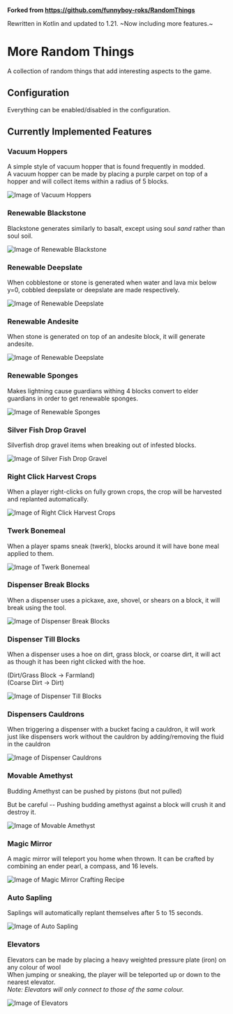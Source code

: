 **Forked from https://github.com/funnyboy-roks/RandomThings**

Rewritten in Kotlin and updated to 1.21. ~Now including more features.~

# More Random Things

A collection of random things that add interesting aspects to the game.

## Configuration

Everything can be enabled/disabled in the configuration.

## Currently Implemented Features

### Vacuum Hoppers

A simple style of vacuum hopper that is found frequently in modded.  
A vacuum hopper can be made by placing a purple carpet on top of a hopper
and will collect items within a radius of 5 blocks.

![Image of Vacuum Hoppers](./img/vacuum-hoppers.png)

### Renewable Blackstone

Blackstone generates similarly to basalt, except using soul *sand* rather than soul soil.

![Image of Renewable Blackstone](./img/blackstone-generation.png)

### Renewable Deepslate

When cobblestone or stone is generated when water and lava mix below y=0,
cobbled deepslate or deepslate are made respectively.

![Image of Renewable Deepslate](./img/deepslate-generation.png)

### Renewable Andesite

When stone is generated on top of an andesite block, it will generate andesite.

![Image of Renewable Deepslate](./img/renewable-andesite.png)

### Renewable Sponges

Makes lightning cause guardians withing 4 blocks convert to elder guardians in order to get renewable sponges.

![Image of Renewable Sponges](./img/elder-guardian-lightning.png)

### Silver Fish Drop Gravel

Silverfish drop gravel items when breaking out of infested blocks.

![Image of Silver Fish Drop Gravel](./img/silverfish-gravel.png)

### Right Click Harvest Crops

When a player right-clicks on fully grown crops, the crop will be harvested and replanted automatically.

![Image of Right Click Harvest Crops](./img/crop-harvest.png)

### Twerk Bonemeal

When a player spams sneak (twerk), blocks around it will have bone meal applied to them.

![Image of Twerk Bonemeal](./img/twerk-bonemeal.png)

### Dispenser Break Blocks

When a dispenser uses a pickaxe, axe, shovel, or shears on a block, it will break using the tool.

![Image of Dispenser Break Blocks](./img/dispsenser-break.png)

### Dispenser Till Blocks

When a dispenser uses a hoe on dirt, grass block, or coarse dirt, it will act as though it has been right clicked with
the hoe.

(Dirt/Grass Block -> Farmland)  
(Coarse Dirt -> Dirt)

![Image of Dispenser Till Blocks](./img/dispenser-till.png)

### Dispensers Cauldrons

When triggering a dispenser with a bucket facing a cauldron, it will work just like dispensers work without the cauldron by adding/removing the fluid in the cauldron

![Image of Dispenser Cauldrons](./img/dispenser-cauldrons.png)

### Movable Amethyst

Budding Amethyst can be pushed by pistons (but not pulled)

But be careful -- Pushing budding amethyst against a block will crush it and destroy it.

![Image of Movable Amethyst](./img/movable-amethyst.png)

### Magic Mirror

A magic mirror will teleport you home when thrown.  It can be crafted by combining an ender pearl, a compass, and 16 levels.

![Image of Magic Mirror Crafting Recipe](./img/magic-mirror-craft.png)

### Auto Sapling

Saplings will automatically replant themselves after 5 to 15 seconds.

![Image of Auto Sapling](./img/auto-sapling.png)

### Elevators

Elevators can be made by placing a heavy weighted pressure plate (iron) on any colour of wool  
When jumping or sneaking, the player will be teleported up or down to the nearest elevator.  
*Note: Elevators will only connect to those of the same colour.*

![Image of Elevators](./img/elevators.png)
